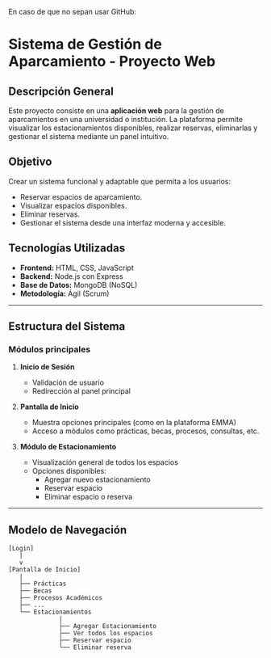 En caso de que no sepan usar GitHub:
# Sistema de Gestión de Aparcamiento - Proyecto Web

## Descripción General

Este proyecto consiste en una **aplicación web** para la gestión de aparcamientos en una universidad o institución. La plataforma permite visualizar los estacionamientos disponibles, realizar reservas, eliminarlas y gestionar el sistema mediante un panel intuitivo.

## Objetivo

Crear un sistema funcional y adaptable que permita a los usuarios:
- Reservar espacios de aparcamiento.
- Visualizar espacios disponibles.
- Eliminar reservas.
- Gestionar el sistema desde una interfaz moderna y accesible.

## Tecnologías Utilizadas

- **Frontend:** HTML, CSS, JavaScript
- **Backend:** Node.js con Express
- **Base de Datos:** MongoDB (NoSQL)
- **Metodología:** Ágil (Scrum)

---

## Estructura del Sistema

### Módulos principales

1. **Inicio de Sesión**
   - Validación de usuario
   - Redirección al panel principal

2. **Pantalla de Inicio**
   - Muestra opciones principales (como en la plataforma EMMA)
   - Acceso a módulos como prácticas, becas, procesos, consultas, etc.

3. **Módulo de Estacionamiento**
   - Visualización general de todos los espacios
   - Opciones disponibles:
     - Agregar nuevo estacionamiento
     - Reservar espacio
     - Eliminar espacio o reserva

---

## Modelo de Navegación

```plaintext
[Login]
   |
   v
[Pantalla de Inicio]
   |
   ├── Prácticas
   ├── Becas
   ├── Procesos Académicos
   ├── ...
   └── Estacionamientos
              |
              ├── Agregar Estacionamiento
              ├── Ver todos los espacios
              ├── Reservar espacio
              └── Eliminar reserva


